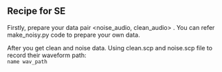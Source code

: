 ## Recipe for SE
Firstly, prepare your data pair <noise_audio, clean_audio> . You can refer make_noisy.py code to prepare your own data.

After you get clean and noise data. Using clean.scp and noise.scp file to record their waveform path: <br>
```name wav_path```
